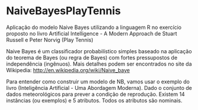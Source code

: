 # NaiveBayesPlayTennis
Aplicação do modelo Naive Bayes utilizando a linguagem R no exercício proposto no livro Artificial Intelligence - 
A Modern Approach de Stuart Russell e Peter Norvig (Play Tennis)

Naive Bayes é um classificador probabilístico simples baseado na aplicação do teorema de Bayes (ou regra de Bayes) com
fortes pressupostos de independência (ingênuos). Mais detalhes podem ser encontrados no site da Wikipedia:
http://en.wikipedia.org/wiki/Naive_baye


Para entender como construir um modelo de NB, vamos usar o exemplo do livro  (Inteligência Artificial - Uma Abordagem Moderna). 
Dado o conjunto de dados meteorológicos para prever a condição de reprodução. Existem 14 instâncias (ou exemplos)
e 5 atributos. Todos os atributos são nominais.

